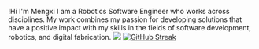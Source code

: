 !Hi I'm Mengxi 
I am a Robotics Software Engineer who works across disciplines. My work combines my passion for developing solutions that have a positive impact with my skills in the fields of software development, robotics, and digital fabrication.
![](https://komarev.com/ghpvc/?username=your-github-username)
[![GitHub Streak](http://github-readme-streak-stats.herokuapp.com?user=mengxihe&theme=merko&hide_border=true)](https://git.io/streak-stats)
<!--
**mengxihe/mengxihe** is a ✨ _special_ ✨ repository because its `README.md` (this file) appears on your GitHub profile.

Here are some ideas to get you started:

- 🔭 I’m currently working on ...
- 🌱 I’m currently learning ...
- 👯 I’m looking to collaborate on ...
- 🤔 I’m looking for help with ...
- 💬 Ask me about ...
- 📫 How to reach me: ...
- 😄 Pronouns: ...
- ⚡ Fun fact: ...
-->
